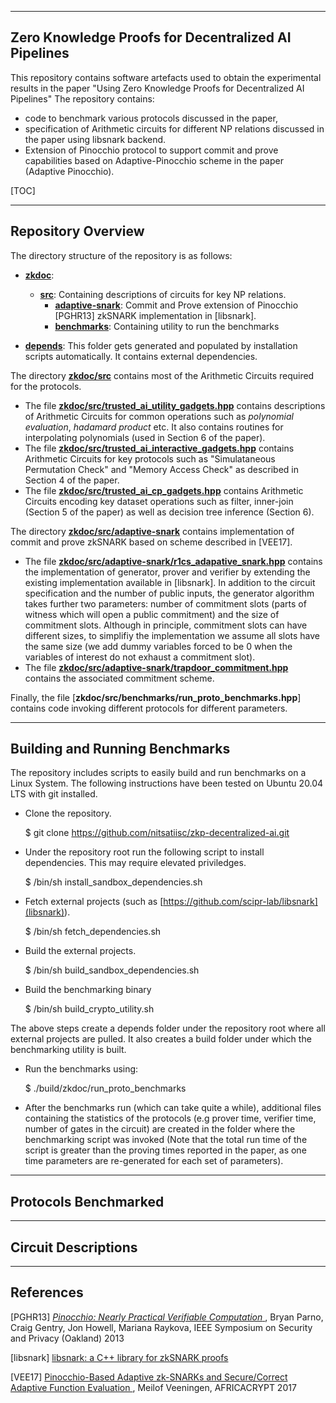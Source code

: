--------------------------------------------------------------------------
Zero Knowledge Proofs for Decentralized AI Pipelines
--------------------------------------------------------------------------
This repository contains software artefacts used to obtain the experimental results in the paper "Using Zero Knowledge Proofs for Decentralized AI Pipelines"
The repository contains: 
- code to benchmark various protocols discussed in the paper,
- specification of Arithmetic circuits for different NP relations discussed in the paper using libsnark backend.
- Extension of Pinocchio protocol to support commit and prove capabilities based on Adaptive-Pinocchio scheme in the paper (Adaptive Pinocchio).

[TOC]



--------------------------------------------------------------------------------
Repository Overview
--------------------------------------------------------------------------------
The directory structure of the repository is as follows:

* [__zkdoc__](zkdoc):
    * [__src__](zkdoc/src): Containing descriptions of circuits for key NP relations.
        * [__adaptive-snark__](zkdoc/src/adaptive-snark): Commit and Prove extension of Pinocchio \[PGHR13] zkSNARK implementation in \[libsnark].
        * [__benchmarks__](zkdoc/src/benchmarks): Containing utility to run the benchmarks
    
* [__depends__](depends): This folder gets generated and populated by installation scripts automatically. It contains external dependencies.



The directory [__zkdoc/src__](zkdoc/src) contains most of the Arithmetic Circuits required for the protocols.
* The file [__zkdoc/src/trusted_ai_utility_gadgets.hpp__](zkdoc/src/trusted_ai_utility_gadgets.hpp) contains descriptions of Arithmetic Circuits for common operations such as _polynomial evaluation_, _hadamard product_ etc. It also contains routines for interpolating polynomials (used in Section 6 of the paper).
* The file [__zkdoc/src/trusted_ai_interactive_gadgets.hpp__](zkdoc/src/trusted_ai_interactive_gadgets.hpp) contains Arithmetic Circuits for key protocols such as "Simulataneous Permutation Check" and "Memory Access Check" as described in Section 4 of the paper.
* The file [__zkdoc/src/trusted_ai_cp_gadgets.hpp__](zkdoc/src/trusted_ai_cp_gadgets.hpp) contains Arithmetic Circuits encoding key dataset operations such as filter, inner-join (Section 5 of the paper) as well as decision tree inference (Section 6). 

The directory [__zkdoc/src/adaptive-snark__](zkdoc/src/adaptive-snark) contains implementation of commit and prove zkSNARK based on scheme described in \[VEE17].
* The file [__zkdoc/src/adaptive-snark/r1cs_adapative_snark.hpp__](zkdoc/src/adaptive-snark/r1cs_adaptive_snark.hpp) contains the implementation of generator, prover and verifier by extending the existing implementation available in \[libsnark]. In addition to the circuit specification and the number of public inputs, the generator algorithm takes further two parameters: number of commitment slots (parts of witness which will open a public commitment) and the size of commitment slots. Although in principle, commitment slots can have different sizes, to simplifiy the implementation we assume all slots have the same size (we add dummy variables forced to be 0 when the variables of interest do not exhaust a commitment slot). 
* The file [__zkdoc/src/adaptive-snark/trapdoor_commitment.hpp__](zkdoc/src/adaptive-snark/trapdoor_commitment.hpp) contains the associated commitment scheme.

Finally, the file [__zkdoc/src/benchmarks/run_proto_benchmarks.hpp__] contains code invoking different protocols for different parameters.


--------------------------------------------------------------------------------
Building and Running Benchmarks
--------------------------------------------------------------------------------
The repository includes scripts to easily build and run benchmarks on a Linux System. The following instructions have been tested on Ubuntu 20.04 LTS with
git installed.

* Clone the repository.

   $ git clone https://github.com/nitsatiisc/zkp-decentralized-ai.git
   
* Under the repository root run the following script to install dependencies. This may require elevated priviledges.

   $ /bin/sh install_sandbox_dependencies.sh

* Fetch external projects (such as [https://github.com/scipr-lab/libsnark](libsnark)).

   $ /bin/sh fetch_dependencies.sh

* Build the external projects.

   $ /bin/sh build_sandbox_dependencies.sh
   
* Build the benchmarking binary

   $ /bin/sh build_crypto_utility.sh
   
The above steps create a depends folder under the repository root where all external projects are pulled. It also creates a build folder under which the benchmarking utility is built. 

* Run the benchmarks using:

   $ ./build/zkdoc/run_proto_benchmarks

* After the benchmarks run (which can take quite a while), additional files containing the statistics of the protocols (e.g prover time, verifier time, number of gates in the circuit) are created in the folder where the benchmarking script was invoked (Note that the total run time of the script is greater than the proving times reported in the paper, as one time parameters are re-generated for each set of parameters).

--------------------------------------------------------------------------------
Protocols Benchmarked
--------------------------------------------------------------------------------



--------------------------------------------------------------------------------
Circuit Descriptions
--------------------------------------------------------------------------------


--------------------------------------------------------------------------------
References
--------------------------------------------------------------------------------


\[PGHR13] [
  _Pinocchio: Nearly Practical Verifiable Computation_
](http://eprint.iacr.org/2013/279),
  Bryan Parno, Craig Gentry, Jon Howell, Mariana Raykova,
  IEEE Symposium on Security and Privacy (Oakland) 2013

\[libsnark] [
   libsnark: a C++ library for zkSNARK proofs
](https://github.com/scipr-lab/libsnark)

[SCIPR Lab]: http://www.scipr-lab.org/ (Succinct Computational Integrity and Privacy Research Lab)

\[VEE17] [
   Pinocchio-Based Adaptive zk-SNARKs and Secure/Correct Adaptive Function Evaluation
](https://eprint.iacr.org/2017/013),
   Meilof Veeningen,
   AFRICACRYPT 2017
   
